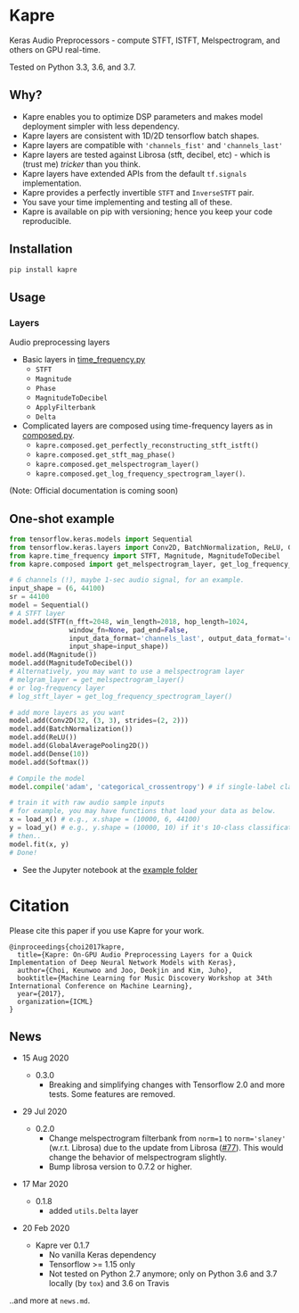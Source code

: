 # Kapre
Keras Audio Preprocessors - compute STFT, ISTFT, Melspectrogram, and others on GPU real-time.
  
Tested on Python 3.3, 3.6, and 3.7.

## Why?
- Kapre enables you to optimize DSP parameters and makes model deployment simpler with less dependency.  
- Kapre layers are consistent with 1D/2D tensorflow batch shapes.
- Kapre layers are compatible with `'channels_fist'` and `'channels_last'`
- Kapre layers are tested against Librosa (stft, decibel, etc) - which is (trust me) *tricker* than you think.
- Kapre layers have extended APIs from the default `tf.signals` implementation.
- Kapre provides a perfectly invertible `STFT` and `InverseSTFT` pair.
- You save your time implementing and testing all of these.
- Kapre is available on pip with versioning; hence you keep your code reproducible.   

## Installation
 
```sh
pip install kapre
```

## Usage
### Layers

Audio preprocessing layers
* Basic layers in [time_frequency.py](https://github.com/keunwoochoi/kapre/blob/master/kapre/time_frequency.py)
  - `STFT`
  - `Magnitude`
  - `Phase`
  - `MagnitudeToDecibel`
  - `ApplyFilterbank`
  - `Delta` 
* Complicated layers are composed using time-frequency layers as in [composed.py](https://github.com/keunwoochoi/kapre/blob/master/kapre/composed.py).
  - `kapre.composed.get_perfectly_reconstructing_stft_istft()`
  - `kapre.composed.get_stft_mag_phase()`
  - `kapre.composed.get_melspectrogram_layer()`
  - `kapre.composed.get_log_frequency_spectrogram_layer()`. 
  
(Note: Official documentation is coming soon)

## One-shot example

```python
from tensorflow.keras.models import Sequential
from tensorflow.keras.layers import Conv2D, BatchNormalization, ReLU, GlobalAveragePooling2D, Dense, Softmax
from kapre.time_frequency import STFT, Magnitude, MagnitudeToDecibel
from kapre.composed import get_melspectrogram_layer, get_log_frequency_spectrogram_layer

# 6 channels (!), maybe 1-sec audio signal, for an example.
input_shape = (6, 44100)
sr = 44100
model = Sequential()
# A STFT layer
model.add(STFT(n_fft=2048, win_length=2018, hop_length=1024,
               window_fn=None, pad_end=False,
               input_data_format='channels_last', output_data_format='channels_last',
               input_shape=input_shape))
model.add(Magnitude())
model.add(MagnitudeToDecibel())
# Alternatively, you may want to use a melspectrogram layer
# melgram_layer = get_melspectrogram_layer()
# or log-frequency layer
# log_stft_layer = get_log_frequency_spectrogram_layer() 

# add more layers as you want
model.add(Conv2D(32, (3, 3), strides=(2, 2)))
model.add(BatchNormalization())
model.add(ReLU())
model.add(GlobalAveragePooling2D())
model.add(Dense(10))
model.add(Softmax())

# Compile the model
model.compile('adam', 'categorical_crossentropy') # if single-label classification

# train it with raw audio sample inputs
# for example, you may have functions that load your data as below.
x = load_x() # e.g., x.shape = (10000, 6, 44100)
y = load_y() # e.g., y.shape = (10000, 10) if it's 10-class classification
# then..
model.fit(x, y)
# Done!
```

* See the Jupyter notebook at the [example folder](https://github.com/keunwoochoi/kapre/tree/master/examples)

# Citation

Please cite this paper if you use Kapre for your work.

```
@inproceedings{choi2017kapre,
  title={Kapre: On-GPU Audio Preprocessing Layers for a Quick Implementation of Deep Neural Network Models with Keras},
  author={Choi, Keunwoo and Joo, Deokjin and Kim, Juho},
  booktitle={Machine Learning for Music Discovery Workshop at 34th International Conference on Machine Learning},
  year={2017},
  organization={ICML}
}
```

## News

* 15 Aug 2020
  - 0.3.0
    - Breaking and simplifying changes with Tensorflow 2.0 and more tests. Some features are removed.

* 29 Jul 2020
  - 0.2.0
    - Change melspectrogram filterbank from `norm=1` to `norm='slaney'` (w.r.t. Librosa) due to the update from Librosa ([#77](https://github.com/keunwoochoi/kapre/issues/77)). 
    This would change the behavior of melspectrogram slightly.
    - Bump librosa version to 0.7.2 or higher.
* 17 Mar 2020
  - 0.1.8
    - added `utils.Delta` layer
* 20 Feb 2020
  - Kapre ver 0.1.7
    - No vanilla Keras dependency
    - Tensorflow >= 1.15 only
    - Not tested on Python 2.7 anymore; only on Python 3.6 and 3.7 locally (by `tox`) and 3.6 on Travis 

..and more at `news.md`. 